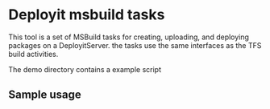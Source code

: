 # Deployit msbuild tasks #

This tool is a set of MSBuild tasks for creating, uploading, and deploying packages on a DeployitServer. the tasks use the same interfaces as the TFS build activities. 

The demo directory contains a example script

## Sample usage ##

